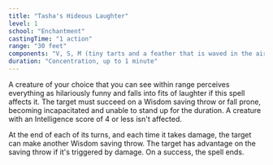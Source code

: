 ```yaml
---
title: "Tasha's Hideous Laughter"
level: 1
school: "Enchantment"
castingTime: "1 action"
range: "30 feet"
components: "V, S, M (tiny tarts and a feather that is waved in the air)"
duration: "Concentration, up to 1 minute"
---
```


A creature of your choice that you can see within range perceives everything as hilariously funny and falls into fits of laughter if this spell affects it. The target must succeed on a Wisdom saving throw or fall prone, becoming incapacitated and unable to stand up for the duration. A creature with an Intelligence score of 4 or less isn't affected.

At the end of each of its turns, and each time it takes damage, the target can make another Wisdom saving throw. The target has advantage on the saving throw if it's triggered by damage. On a success, the spell ends.
